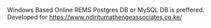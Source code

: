Windows Based Online REMS 
Postgres DB or MySQL DB is preffered.
Developed for https://www.ndiritumathengeassociates.co.ke/
